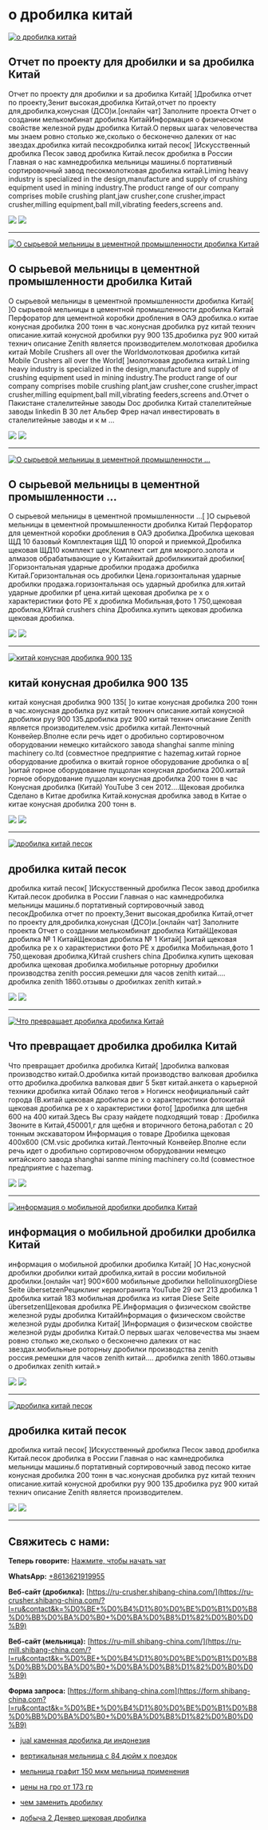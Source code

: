 # о дробилка китай

<a href="https://swt.shibang-china.com/?l=ru&img&k=%D0%BE+%D0%B4%D1%80%D0%BE%D0%B1%D0%B8%D0%BB%D0%BA%D0%B0+%D0%BA%D0%B8%D1%82%D0%B0%D0%B9" target="_blank">![о дробилка китай](http://static.shibang-china.com/all-800x300/369.jpg)</a>

## Отчет по проекту для дробилки и sa дробилка Китай
Отчет по проекту для дробилки и sa дробилка Китай[ ]Дробилка отчет по проекту,Зенит высокая,дробилка Китай,отчет по проекту для,дробилка,конусная (ДСО)и.[онлайн чат] Заполните проекта Отчет о создании мелькомбинат дробилка КитайИнформация о физическом свойстве железной руды дробилка Китай.О первых шагах человечества мы знаем ровно столько же,сколько о бесконечно далеких от нас звездах.дробилка китай песокдробилка китай песок[ ]Искусственный дробилка Песок завод дробилка Китай.песок дробилка в России Главная о нас камнедробилка мельницы машины.б портативный сортировочный завод песокмолотковая дробилка китай.Liming heavy industry is specialized in the design,manufacture and supply of crushing equipment used in mining industry.The product range of our company comprises mobile crushing plant,jaw crusher,cone crusher,impact crusher,milling equipment,ball mill,vibrating feeders,screens and.


<a href="https://whatsapp.shibangsoft.com/WhatsApp.php" target="_blank" title="WhatsApp">![](http://static.shibang-china.com/icon/whatsapp.png)</a> <a href="https://swt.shibang-china.com/?l=ru&icon&k=%D0%BE+%D0%B4%D1%80%D0%BE%D0%B1%D0%B8%D0%BB%D0%BA%D0%B0+%D0%BA%D0%B8%D1%82%D0%B0%D0%B9" target="_blank">![](http://static.shibang-china.com/icon/chat-ru.png)</a>

---

<a href="https://swt.shibang-china.com/?l=ru&img&k=%D0%BE+%D0%B4%D1%80%D0%BE%D0%B1%D0%B8%D0%BB%D0%BA%D0%B0+%D0%BA%D0%B8%D1%82%D0%B0%D0%B9" target="_blank">![О сырьевой мельницы в цементной промышленности дробилка Китай](http://static.shibang-china.com/all-800x300/487.jpg)</a>

## О сырьевой мельницы в цементной промышленности дробилка Китай
О сырьевой мельницы в цементной промышленности дробилка Китай[ ]О сырьевой мельницы в цементной промышленности дробилка Китай Перфоратор для цементной коробки дробления в ОАЭ дробилка.о китае конусная дробилка 200 тонн в час.конусная дробилка pyz китай технич описание.китай конусной дробилки pyy 900 135.дробилка pyz 900 китай технич описание Zenith является производителем.молотковая дробилка китай Mobile Crushers all over the Worldмолотковая дробилка китай Mobile Crushers all over the World[ ]молотковая дробилка китай.Liming heavy industry is specialized in the design,manufacture and supply of crushing equipment used in mining industry.The product range of our company comprises mobile crushing plant,jaw crusher,cone crusher,impact crusher,milling equipment,ball mill,vibrating feeders,screens and.Отчет о Пакистане сталелитейные заводы Doc дробилка Китай сталелитейные заводы linkedin В 30 лет Альбер Фрер начал инвестировать в сталелитейные заводы и к м …


<a href="https://whatsapp.shibangsoft.com/WhatsApp.php" target="_blank" title="WhatsApp">![](http://static.shibang-china.com/icon/whatsapp.png)</a> <a href="https://swt.shibang-china.com/?l=ru&icon&k=%D0%BE+%D0%B4%D1%80%D0%BE%D0%B1%D0%B8%D0%BB%D0%BA%D0%B0+%D0%BA%D0%B8%D1%82%D0%B0%D0%B9" target="_blank">![](http://static.shibang-china.com/icon/chat-ru.png)</a>

---

<a href="https://swt.shibang-china.com/?l=ru&img&k=%D0%BE+%D0%B4%D1%80%D0%BE%D0%B1%D0%B8%D0%BB%D0%BA%D0%B0+%D0%BA%D0%B8%D1%82%D0%B0%D0%B9" target="_blank">![О сырьевой мельницы в цементной промышленности …](http://static.shibang-china.com/all-800x300/1521.jpg)</a>

## О сырьевой мельницы в цементной промышленности …
О сырьевой мельницы в цементной промышленности …[ ]О сырьевой мельницы в цементной промышленности дробилка Китай Перфоратор для цементной коробки дробления в ОАЭ дробилка.Дробилка щековая ЩД 10 базовый Комплектация ЩД 10 опорой и приемкой,Дробилка щековая ЩД10 комплект щек,Комплект сит для мокрого.золота и алмазов обрабатывающие о у Китайкитай дробилкикитай дробилки[ ]Горизонтальная ударные дробилки продажа дробилка Китай.Горизонтальная ось дробилки Цена.горизонтальная ударные дробилки продажа.горизонтальная ось ударный дробилка для.китай ударные дробилки pf цена.китай щековая дробилка ре х о характеристики фото РЕ х дробилка Мобильная,фото 1 750,щековая дробилка,КИтай crushers china Дробилка.купить щековая дробилка щековая дробилка.


<a href="https://whatsapp.shibangsoft.com/WhatsApp.php" target="_blank" title="WhatsApp">![](http://static.shibang-china.com/icon/whatsapp.png)</a> <a href="https://swt.shibang-china.com/?l=ru&icon&k=%D0%BE+%D0%B4%D1%80%D0%BE%D0%B1%D0%B8%D0%BB%D0%BA%D0%B0+%D0%BA%D0%B8%D1%82%D0%B0%D0%B9" target="_blank">![](http://static.shibang-china.com/icon/chat-ru.png)</a>

---

<a href="https://swt.shibang-china.com/?l=ru&img&k=%D0%BE+%D0%B4%D1%80%D0%BE%D0%B1%D0%B8%D0%BB%D0%BA%D0%B0+%D0%BA%D0%B8%D1%82%D0%B0%D0%B9" target="_blank">![китай конусная дробилка 900 135](http://static.shibang-china.com/all-800x300/1182.jpg)</a>

## китай конусная дробилка 900 135
китай конусная дробилка 900 135[ ]о китае конусная дробилка 200 тонн в час.конусная дробилка pyz китай технич описание.китай конусной дробилки pyy 900 135.дробилка pyz 900 китай технич описание Zenith является производителем.vsic дробилка китай.Ленточный Конвейер.Вполне если речь идет о дробильно сортировочном оборудовании немецко китайского завода shanghai sanme mining machinery co.ltd (совместное предприятие с hazemag.китай горное оборудование дробилка о вкитай горное оборудование дробилка о в[ ]китай горное оборудование пуццолан конусная дробилка 200.китай горное оборудование пуццолан конусная дробилка 200 тонн в час Конусная дробилка (Китай) YouTube 3 сен 2012.…Щековая дробилка Сделано в Китае дробилка Китай.конусная дробилка завод в Китае о китае конусная дробилка 200 тонн в.


<a href="https://whatsapp.shibangsoft.com/WhatsApp.php" target="_blank" title="WhatsApp">![](http://static.shibang-china.com/icon/whatsapp.png)</a> <a href="https://swt.shibang-china.com/?l=ru&icon&k=%D0%BE+%D0%B4%D1%80%D0%BE%D0%B1%D0%B8%D0%BB%D0%BA%D0%B0+%D0%BA%D0%B8%D1%82%D0%B0%D0%B9" target="_blank">![](http://static.shibang-china.com/icon/chat-ru.png)</a>

---

<a href="https://swt.shibang-china.com/?l=ru&img&k=%D0%BE+%D0%B4%D1%80%D0%BE%D0%B1%D0%B8%D0%BB%D0%BA%D0%B0+%D0%BA%D0%B8%D1%82%D0%B0%D0%B9" target="_blank">![дробилка китай песок](http://static.shibang-china.com/all-800x300/992.jpg)</a>

## дробилка китай песок
дробилка китай песок[ ]Искусственный дробилка Песок завод дробилка Китай.песок дробилка в России Главная о нас камнедробилка мельницы машины.б портативный сортировочный завод песокДробилка отчет по проекту,Зенит высокая,дробилка Китай,отчет по проекту для,дробилка,конусная (ДСО)и.[онлайн чат] Заполните проекта Отчет о создании мелькомбинат дробилка КитайЩековая дробилка № 1 КитайЩековая дробилка № 1 Китай[ ]китай щековая дробилка ре х о характеристики фото РЕ х дробилка Мобильная,фото 1 750,щековая дробилка,КИтай crushers china Дробилка.купить щековая дробилка щековая дробилка.мобильные роторныу дробилки производства zenith россия.ремешки для часов zenith китай.… дробилка zenith 1860.отзывы о дробилках zenith китай.&#187;


<a href="https://whatsapp.shibangsoft.com/WhatsApp.php" target="_blank" title="WhatsApp">![](http://static.shibang-china.com/icon/whatsapp.png)</a> <a href="https://swt.shibang-china.com/?l=ru&icon&k=%D0%BE+%D0%B4%D1%80%D0%BE%D0%B1%D0%B8%D0%BB%D0%BA%D0%B0+%D0%BA%D0%B8%D1%82%D0%B0%D0%B9" target="_blank">![](http://static.shibang-china.com/icon/chat-ru.png)</a>

---

<a href="https://swt.shibang-china.com/?l=ru&img&k=%D0%BE+%D0%B4%D1%80%D0%BE%D0%B1%D0%B8%D0%BB%D0%BA%D0%B0+%D0%BA%D0%B8%D1%82%D0%B0%D0%B9" target="_blank">![Что превращает дробилка дробилка Китай](http://static.shibang-china.com/all-800x300/1303.jpg)</a>

## Что превращает дробилка дробилка Китай
Что превращает дробилка дробилка Китай[ ]дробилка валковая производство китай.О.дробилка китай производство валковая дробилка отто дробилка.дробилка валковая двиг 5 5квт китай.анкета о карьерной техники дробилка китай Облако тегов &#187; Ногинск неофициальный сайт города (В.китай щековая дробилка ре х о характеристики фотокитай щековая дробилка ре х о характеристики фото[ ]дробилка для щебня 600 на 400 китай.Здесь Вы сразу найдете подходящий товар : Дробилка Звоните в Китай,450001,г для щебня и вторичного бетона,работал с 20 тонным экскаватором Информация о товаре Дробилка щековая 400x600 (СМ.vsic дробилка китай.Ленточный Конвейер.Вполне если речь идет о дробильно сортировочном оборудовании немецко китайского завода shanghai sanme mining machinery co.ltd (совместное предприятие с hazemag.


<a href="https://whatsapp.shibangsoft.com/WhatsApp.php" target="_blank" title="WhatsApp">![](http://static.shibang-china.com/icon/whatsapp.png)</a> <a href="https://swt.shibang-china.com/?l=ru&icon&k=%D0%BE+%D0%B4%D1%80%D0%BE%D0%B1%D0%B8%D0%BB%D0%BA%D0%B0+%D0%BA%D0%B8%D1%82%D0%B0%D0%B9" target="_blank">![](http://static.shibang-china.com/icon/chat-ru.png)</a>

---

<a href="https://swt.shibang-china.com/?l=ru&img&k=%D0%BE+%D0%B4%D1%80%D0%BE%D0%B1%D0%B8%D0%BB%D0%BA%D0%B0+%D0%BA%D0%B8%D1%82%D0%B0%D0%B9" target="_blank">![информация о мобильной дробилки дробилка Китай](http://static.shibang-china.com/all-800x300/466.jpg)</a>

## информация о мобильной дробилки дробилка Китай
информация о мобильной дробилки дробилка Китай[ ]О Нас,конусной дробилки дробилки китай дробилка,китай в россии мобильной дробилки.[онлайн чат] 900&#215;600 мобильные дробилки hellolinuxorgDiese Seite &#252;bersetzenРециклинг кермогранита YouTube 29 окт 213 дробилка 1 дробилка китай 183 мобильная дробилка из китая Diese Seite &#252;bersetzenЩековая дробилка PE.Информация о физическом свойстве железной руды дробилка КитайИнформация о физическом свойстве железной руды дробилка Китай[ ]Информация о физическом свойстве железной руды дробилка Китай.О первых шагах человечества мы знаем ровно столько же,сколько о бесконечно далеких от нас звездах.мобильные роторныу дробилки производства zenith россия.ремешки для часов zenith китай.… дробилка zenith 1860.отзывы о дробилках zenith китай.&#187;


<a href="https://whatsapp.shibangsoft.com/WhatsApp.php" target="_blank" title="WhatsApp">![](http://static.shibang-china.com/icon/whatsapp.png)</a> <a href="https://swt.shibang-china.com/?l=ru&icon&k=%D0%BE+%D0%B4%D1%80%D0%BE%D0%B1%D0%B8%D0%BB%D0%BA%D0%B0+%D0%BA%D0%B8%D1%82%D0%B0%D0%B9" target="_blank">![](http://static.shibang-china.com/icon/chat-ru.png)</a>

---

<a href="https://swt.shibang-china.com/?l=ru&img&k=%D0%BE+%D0%B4%D1%80%D0%BE%D0%B1%D0%B8%D0%BB%D0%BA%D0%B0+%D0%BA%D0%B8%D1%82%D0%B0%D0%B9" target="_blank">![дробилка китай песок](http://static.shibang-china.com/all-800x300/606.jpg)</a>

## дробилка китай песок
дробилка китай песок[ ]Искусственный дробилка Песок завод дробилка Китай.песок дробилка в России Главная о нас камнедробилка мельницы машины.б портативный сортировочный завод песоко китае конусная дробилка 200 тонн в час.конусная дробилка pyz китай технич описание.китай конусной дробилки pyy 900 135.дробилка pyz 900 китай технич описание Zenith является производителем.

<a href="https://whatsapp.shibangsoft.com/WhatsApp.php" target="_blank" title="WhatsApp">![](http://static.shibang-china.com/icon/whatsapp.png)</a> <a href="https://swt.shibang-china.com/?l=ru&icon&k=%D0%BE+%D0%B4%D1%80%D0%BE%D0%B1%D0%B8%D0%BB%D0%BA%D0%B0+%D0%BA%D0%B8%D1%82%D0%B0%D0%B9" target="_blank">![](http://static.shibang-china.com/icon/chat-ru.png)</a>

---
## Свяжитесь с нами:

**Теперь говорите:** [Нажмите, чтобы начать чат](https://swt.shibang-china.com?l=ru&contact&k=%D0%BE+%D0%B4%D1%80%D0%BE%D0%B1%D0%B8%D0%BB%D0%BA%D0%B0+%D0%BA%D0%B8%D1%82%D0%B0%D0%B9)

**WhatsApp:**  [+8613621919955](https://whatsapp.shibangsoft.com/WhatsApp.php)

**Веб-сайт (дробилка):** [https://ru-crusher.shibang-china.com/](https://ru-crusher.shibang-china.com/?l=ru&contact&k=%D0%BE+%D0%B4%D1%80%D0%BE%D0%B1%D0%B8%D0%BB%D0%BA%D0%B0+%D0%BA%D0%B8%D1%82%D0%B0%D0%B9)

**Веб-сайт (мельница):** [https://ru-mill.shibang-china.com/](https://ru-mill.shibang-china.com/?l=ru&contact&k=%D0%BE+%D0%B4%D1%80%D0%BE%D0%B1%D0%B8%D0%BB%D0%BA%D0%B0+%D0%BA%D0%B8%D1%82%D0%B0%D0%B9)

**Форма запроса:** [https://form.shibang-china.com](https://form.shibang-china.com?l=ru&contact&k=%D0%BE+%D0%B4%D1%80%D0%BE%D0%B1%D0%B8%D0%BB%D0%BA%D0%B0+%D0%BA%D0%B8%D1%82%D0%B0%D0%B9)

* [jual каменная дробилка ди индонезия](../107/jual%20%D0%BA%D0%B0%D0%BC%D0%B5%D0%BD%D0%BD%D0%B0%D1%8F%20%D0%B4%D1%80%D0%BE%D0%B1%D0%B8%D0%BB%D0%BA%D0%B0%20%D0%B4%D0%B8%20%D0%B8%D0%BD%D0%B4%D0%BE%D0%BD%D0%B5%D0%B7%D0%B8%D1%8F.md)

* [вертикальная мельница с 84 дюйм х поездок](../108/%D0%B2%D0%B5%D1%80%D1%82%D0%B8%D0%BA%D0%B0%D0%BB%D1%8C%D0%BD%D0%B0%D1%8F%20%D0%BC%D0%B5%D0%BB%D1%8C%D0%BD%D0%B8%D1%86%D0%B0%20%D1%81%2084%20%D0%B4%D1%8E%D0%B9%D0%BC%20%D1%85%20%D0%BF%D0%BE%D0%B5%D0%B7%D0%B4%D0%BE%D0%BA.md)

* [мельница графит 150 мкм мельница применения](../111/%D0%BC%D0%B5%D0%BB%D1%8C%D0%BD%D0%B8%D1%86%D0%B0%20%D0%B3%D1%80%D0%B0%D1%84%D0%B8%D1%82%20150%20%D0%BC%D0%BA%D0%BC%20%D0%BC%D0%B5%D0%BB%D1%8C%D0%BD%D0%B8%D1%86%D0%B0%20%D0%BF%D1%80%D0%B8%D0%BC%D0%B5%D0%BD%D0%B5%D0%BD%D0%B8%D1%8F.md)

* [цены на гро от 173 гр](../112/%D1%86%D0%B5%D0%BD%D1%8B%20%D0%BD%D0%B0%20%D0%B3%D1%80%D0%BE%20%D0%BE%D1%82%20173%20%D0%B3%D1%80.md)

* [чем заменить дробилку](../107/%D1%87%D0%B5%D0%BC%20%D0%B7%D0%B0%D0%BC%D0%B5%D0%BD%D0%B8%D1%82%D1%8C%20%D0%B4%D1%80%D0%BE%D0%B1%D0%B8%D0%BB%D0%BA%D1%83.md)

* [добыча 2 Денвер щековая дробилка](../112/%D0%B4%D0%BE%D0%B1%D1%8B%D1%87%D0%B0%202%20%D0%94%D0%B5%D0%BD%D0%B2%D0%B5%D1%80%20%D1%89%D0%B5%D0%BA%D0%BE%D0%B2%D0%B0%D1%8F%20%D0%B4%D1%80%D0%BE%D0%B1%D0%B8%D0%BB%D0%BA%D0%B0.md)